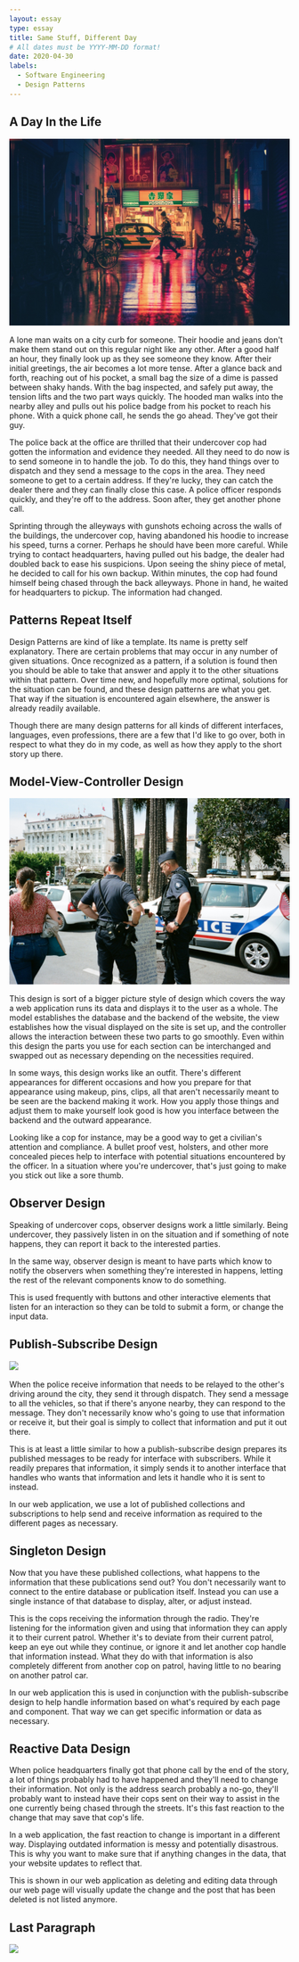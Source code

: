 ```yaml
---
layout: essay
type: essay
title: Same Stuff, Different Day
# All dates must be YYYY-MM-DD format!
date: 2020-04-30
labels:
  - Software Engineering
  - Design Patterns
---
```


## A Day In the Life

<img class="ui medium center floated image" src="../images/city-night.jpg">

A lone man waits on a city curb for someone. Their hoodie and jeans don't make them stand out on this regular night like any other. After a good half an hour, they finally look up as they see someone they know. After their initial greetings, the air becomes a lot more tense. After a glance back and forth, reaching out of his pocket, a small bag the size of a dime is passed between shaky hands. With the bag inspected, and safely put away, the tension lifts and the two part ways quickly. The hooded man walks into the nearby alley and pulls out his police badge from his pocket to reach his phone. With a quick phone call, he sends the go ahead. They've got their guy.

The police back at the office are thrilled that their undercover cop had gotten the information and evidence they needed. All they need to do now is to send someone in to handle the job. To do this, they hand things over to dispatch and they send a message to the cops in the area. They need someone to get to a certain address. If they're lucky, they can catch the dealer there and they can finally close this case. A police officer responds quickly, and they're off to the address. Soon after, they get another phone call.

Sprinting through the alleyways with gunshots echoing across the walls of the buildings, the undercover cop, having abandoned his hoodie to increase his speed, turns a corner. Perhaps he should have been more careful. While trying to contact headquarters, having pulled out his badge, the dealer had doubled back to ease his suspicions. Upon seeing the shiny piece of metal, he decided to call for his own backup. Within minutes, the cop had found himself being chased through the back alleyways. Phone in hand, he waited for headquarters to pickup. The information had changed.

## Patterns Repeat Itself

Design Patterns are kind of like a template. Its name is pretty self explanatory. There are certain problems that may occur in any number of given situations. Once recognized as a pattern, if a solution is found then you should be able to take that answer and apply it to the other situations within that pattern. Over time new, and hopefully more optimal, solutions for the situation can be found, and these design patterns are what you get. That way if the situation is encountered again elsewhere, the answer is already readily available.

Though there are many design patterns for all kinds of different interfaces, languages, even professions, there are a few that I'd like to go over, both in respect to what they do in my code, as well as how they apply to the short story up there.

## Model-View-Controller Design

<img class="ui medium center floated image" src="../images/police.jpg">

This design is sort of a bigger picture style of design which covers the way a web application runs its data and displays it to the user as a whole. The model establishes the database and the backend of the website, the view establishes how the visual displayed on the site is set up, and the controller allows the interaction between these two parts to go smoothly. Even within this design the parts you use for each section can be interchanged and swapped out as necessary depending on the necessities required.

In some ways, this design works like an outfit. There's different appearances for different occasions and how you prepare for that appearance using makeup, pins, clips, all that aren't necessarily meant to be seen are the backend making it work. How you apply those things and adjust them to make yourself look good is how you interface between the backend and the outward appearance.

Looking like a cop for instance, may be a good way to get a civilian's attention and compliance. A bullet proof vest, holsters, and other more concealed pieces help to interface with potential situations encountered by the officer. In a situation where you're undercover, that's just going to make you stick out like a sore thumb.

## Observer Design

Speaking of undercover cops, observer designs work a little similarly. Being undercover, they passively listen in on the situation and if something of note happens, they can report it back to the interested parties.

In the same way, observer design is meant to have parts which know to notify the observers when something they're interested in happens, letting the rest of the relevant components know to do something.

This is used frequently with buttons and other interactive elements that listen for an interaction so they can be told to submit a form, or change the input data.

## Publish-Subscribe Design

<img class="ui medium center floated image" src="../images/radio.jpg">

When the police receive information that needs to be relayed to the other's driving around the city, they send it through dispatch. They send a message to all the vehicles, so that if there's anyone nearby, they can respond to the message. They don't necessarily know who's going to use that information or receive it, but their goal is simply to collect that information and put it out there.

This is at least a little similar to how a publish-subscribe design prepares its published messages to be ready for interface with subscribers. While it readily prepares that information, it simply sends it to another interface that handles who wants that information and lets it handle who it is sent to instead.

In our web application, we use a lot of published collections and subscriptions to help send and receive information as required to the different pages as necessary.

## Singleton Design

Now that you have these published collections, what happens to the information that these publications send out? You don't necessarily want to connect to the entire database or publication itself. Instead you can use a single instance of that database to display, alter, or adjust instead.

This is the cops receiving the information through the radio. They're listening for the information given and using that information they can apply it to their current patrol. Whether it's to deviate from their current patrol, keep an eye out while they continue, or ignore it and let another cop handle that information instead. What they do with that information is also completely different from another cop on patrol, having little to no bearing on another patrol car.

In our web application this is used in conjunction with the publish-subscribe design to help handle information based on what's required by each page and component. That way we can get specific information or data as necessary.

## Reactive Data Design

When police headquarters finally got that phone call by the end of the story, a lot of things probably had to have happened and they'll need to change their information. Not only is the address search probably a no-go, they'll probably want to instead have their cops sent on their way to assist in the one currently being chased through the streets. It's this fast reaction to the change that may save that cop's life.

In a web application, the fast reaction to change is important in a different way. Displaying outdated information is messy and potentially disastrous. This is why you want to make sure that if anything changes in the data, that your website updates to reflect that.

This is shown in our web application as deleting and editing data through our web page will visually update the change and the post that has been deleted is not listed anymore.

## Last Paragraph

<img class="ui medium center floated image" src="../images/pattern.jpg">
